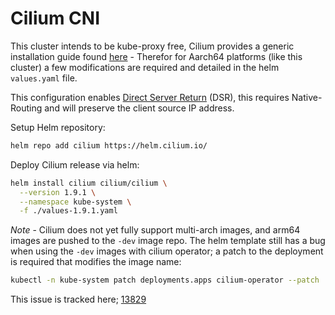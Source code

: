 # Cilium CNI

This cluster intends to be kube-proxy free, Cilium provides a generic installation guide found [here](https://docs.cilium.io/en/v1.9/gettingstarted/kubeproxy-free/#kubeproxy-free) - Therefor for Aarch64 platforms (like this cluster) a few modifications are required and detailed in the helm `values.yaml` file.

This configuration enables [Direct Server Return](https://docs.cilium.io/en/v1.9/gettingstarted/kubeproxy-free/#dsr-mode) (DSR), this requires Native-Routing and will preserve the client source IP address.

Setup Helm repository:

```bash
helm repo add cilium https://helm.cilium.io/
```

Deploy Cilium release via helm:

```bash
helm install cilium cilium/cilium \
  --version 1.9.1 \
  --namespace kube-system \
  -f ./values-1.9.1.yaml
```

*Note* - Cilium does not yet fully support multi-arch images, and arm64 images are pushed to the `-dev` image repo. The helm template still has a bug when using the `-dev` images with cilium operator; a patch to the deployment is required that modifies the image name:

```bash
kubectl -n kube-system patch deployments.apps cilium-operator --patch '{"spec": {"template": {"spec": {"containers": [{"name": "cilium-operator","image": "cilium/operator-dev:v1.9.1"}]}}}}'
```

This issue is tracked here; [13829](https://github.com/cilium/cilium/issues/13829)
